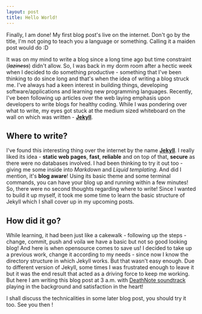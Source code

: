 ```yaml
---
layout: post
title: Hello World!
---
```


Finally, I am done! My first blog post's live on the internet. Don't go by the title, I'm not going to teach you a language or something. Calling it a maiden post would do :D

It was on my mind to write a blog since a long time ago but time constraint (*~~laziness~~*) didn't allow. So, I was back in my dorm room after a hectic week when I decided to do something productive - something that I've been thinking to do since long and that's when the idea of writing a blog struck me. I've always had a keen interest in building things, developing software/applications and learning new programming languages. Recently, I've been following up articles over the web laying emphasis upon developers to write blogs for healthy coding. While I was pondering over what to write, my eyes got stuck at the medium sized whiteboard on the wall on which was written - [**Jekyll**](http://jekyllrb.com/).


## Where to write?

I've found this interesting thing over the internet by the name [**Jekyll**](http://jekyllrb.com/). I really liked its idea - **static web pages**, **fast**, **reliable** and on top of that, **secure** as there were no databases involved. I had been thinking to try it out too - giving me some inside into *Markdown* and *Liquid templating*. And did I mention, it's **blog aware**! Using its basic theme and some terminal commands, you can have your blog up and running within a few minutes! So, there were no second thoughts regarding where to write! Since I wanted to build it up myself, it took me some time to learn the basic structure of Jekyll which I shall cover up in my upcoming posts.

## How did it go?

While learning, it had been just like a cakewalk - following up the steps - change, commit, push and voila we have a basic but not so good looking blog! And here is when opensource comes to save us! I decided to take up a previous work, change it according to my needs - since now I know the directory structure in which Jekyll works. But that wasn't easy enough. Due to different version of Jekyll, some times I was frustrated enough to leave it but it was the end result that acted as a driving force to keep me working. But here I am writing this blog post at 3 a.m. with [DeathNote soundtrack](https://www.youtube.com/watch?v=CcVdjZN0-D4) playing in the background and satisfaction in the heart!

I shall discuss the technicalities in some later blog post, you should try it too. See you then !